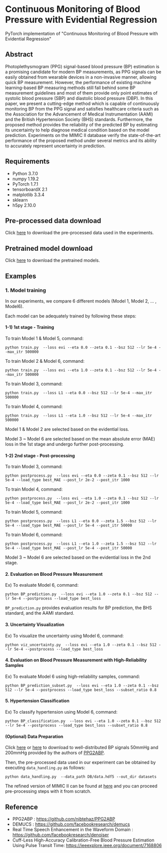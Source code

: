 # Continuous Monitoring of Blood Pressure with Evidential Regression

PyTorch implementation of "Continuous Monitoring of Blood Pressure with Evidential Regression"

## Abstract
Photoplethysmogram (PPG) signal-based blood
pressure (BP) estimation is a promising candidate
for modern BP measurements, as PPG signals
can be easily obtained from wearable devices in
a non-invasive manner, allowing quick BP measurement. However, the performance of existing
machine learning-based BP measuring methods
still fall behind some BP measurement guidelines
and most of them provide only point estimates
of systolic blood pressure (SBP) and diastolic
blood pressure (DBP). In this paper, we present a
cutting-edge method which is capable of continuously monitoring BP from the PPG signal and
satisfies healthcare criteria such as the Association for the Advancement of Medical Instrumentation (AAMI) and the British Hypertension Society (BHS) standards. Furthermore, the proposed
method provides the reliability of the predicted
BP by estimating its uncertainty to help diagnose
medical condition based on the model prediction.
Experiments on the MIMIC II database verify
the state-of-the-art performance of the proposed
method under several metrics and its ability to
accurately represent uncertainty in prediction.


## Requirements

- Python 3.7.0
- numpy 1.19.2
- PyTorch 1.7.1
- tensorboardX 2.1
- matplotlib 3.3.4
- sklearn
- h5py 2.10.0


## Pre-processed data download

Click [here](https://drive.google.com/file/d/1x8zBX8LqgOqr3aINe-YEGotaEyU1oPk_/view?usp=sharing) to download the pre-processed data used in the experiments.

## Pretrained model download

Click [here](https://drive.google.com/file/d/1TCO_41hynrPL12sB3DYoVbfoCWC3eFuO/view?usp=sharing) to download the pretrained models.

## Examples

### 1. Model training
In our experiments, we compare 6 different models (Model 1, Model 2, ... , Model6).

Each model can be adequately trained by following these steps:

#### 1-1) 1st stage - Training

To train Model 1 & Model 5, command:

`python train.py  --loss evi --eta 0.0 --zeta 0.1 --bsz 512 --lr 5e-4 --max_itr 500000`

To train Model 2 & Model 6, command:

`python train.py  --loss evi --eta 1.0 --zeta 0.1 --bsz 512 --lr 5e-4 --max_itr 500000`

To train Model 3, command:

`python train.py  --loss L1 --eta 0.0 --bsz 512 --lr 5e-4 --max_itr 500000`

To train Model 4, command:

`python train.py  --loss L1 --eta 1.0 --bsz 512 --lr 5e-4 --max_itr 500000`

Model 1 & Model 2 are selected based on the evidential loss.

Model 3 ~ Model 6 are selected based on the mean absolute error (MAE) loss in the 1st stage and undergo further post-processing.


#### 1-2) 2nd stage - Post-processing

To train Model 3, command:

`python postprocess.py  --loss evi --eta 0.0 --zeta 0.1 --bsz 512 --lr 5e-4 --load_type best_MAE --post_lr 2e-2 --post_itr 1000`

To train Model 4, command:

`python postprocess.py  --loss evi --eta 1.0 --zeta 0.1 --bsz 512 --lr 5e-4 --load_type best_MAE --post_lr 2e-2 --post_itr 1000`

To train Model 5, command:

`python postprocess.py  --loss L1 --eta 0.0 --zeta 1.5 --bsz 512 --lr 5e-4 --load_type best_MAE --post_lr 5e-4 --post_itr 50000`

To train Model 6, command:

`python postprocess.py  --loss L1 --eta 1.0 --zeta 1.5 --bsz 512 --lr 5e-4 --load_type best_MAE --post_lr 5e-4 --post_itr 50000`

Model 3 ~ Model 6 are selected based on the evidential loss in the 2nd stage.

#### 2. Evaluation on Blood Pressure Measurement

Ex) To evaluate Model 6, command:

`python BP_prediction.py  --loss evi --eta 1.0 --zeta 0.1 --bsz 512 --lr 5e-4 --postprocess --load_type best_loss`

`BP_prediction.py` provides evaluation results for BP prediction, the BHS standard, and the AAMI standard.


#### 3. Uncertainty Visualization

Ex) To visualize the uncertainty using Model 6, command:

`python viz_uncertainty.py  --loss evi --eta 1.0 --zeta 0.1 --bsz 512 --lr 5e-4 --postprocess --load_type best_loss`


#### 4. Evaluation on Blood Pressure Measurement with High-Reliability Samples

Ex) To evaluate Model 6 using high-reliability samples, command:

`python BP_prediction_subset.py  --loss evi --eta 1.0 --zeta 0.1 --bsz 512 --lr 5e-4 --postprocess --load_type best_loss --subset_ratio 0.8`

#### 5. Hypertension Classification

Ex) To classify hypertension using Model 6, command:

`python BP_classification.py  --loss evi --eta 1.0 --zeta 0.1 --bsz 512 --lr 5e-4 --postprocess --load_type best_loss --subset_ratio 0.8`


#### (Optional) Data Preparation

Click [here](https://drive.google.com/file/d/1GtsQgPP_gEdeTJHws_O9zL8BviUBWfEO/view) or [here](https://drive.google.com/file/d/1g7wP3dNuzIeI1pJEjL1PrwPz-OonGCng/view?usp=sharing) to download to well-distributed BP signals 50mmHg and 200mmHg provided by the authors of [PPG2ABP](https://arxiv.org/abs/2005.01669).

Then, the pre-processed data used in our experiment can be obtained by executing `data_handling.py` as follows:

`python data_handling.py  --data_path DB/data.hdf5 --out_dir datasets`

The refined version of MIMIC II can be found at [here](https://archive.ics.uci.edu/ml/datasets/Cuff-Less+Blood+Pressure+Estimation) and you can proceed pre-processing steps with it from scratch.

## Reference

- PPG2ABP : https://github.com/nibtehaz/PPG2ABP
- DEMUCS : https://github.com/facebookresearch/demucs
- Real Time Speech Enhancement in the Waveform Domain : https://github.com/facebookresearch/denoiser
- Cuff-Less High-Accuracy Calibration-Free Blood Pressure Estimation Using Pulse Transit Time: https://ieeexplore.ieee.org/document/7168806